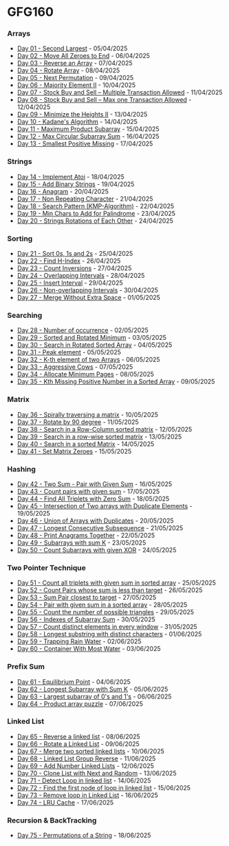 # GFG160

### Arrays

- [Day 01 - Second Largest](Arrays/Day1/) - 05/04/2025
- [Day 02 - Move All Zeroes to End](Arrays/Day2/) - 06/04/2025
- [Day 03 - Reverse an Array](Arrays/Day3/) - 07/04/2025
- [Day 04 - Rotate Array](Arrays/Day4/) - 08/04/2025
- [Day 05 - Next Permutation](Arrays/Day5/) - 09/04/2025
- [Day 06 - Majority Element II](Arrays/Day6/) - 10/04/2025
- [Day 07 - Stock Buy and Sell – Multiple Transaction Allowed](Arrays/Day7/) - 11/04/2025
- [Day 08 - Stock Buy and Sell – Max one Transaction Allowed](Arrays/Day8/) - 12/04/2025
- [Day 09 - Minimize the Heights II](Arrays/Day9/) - 13/04/2025
- [Day 10 - Kadane's Algorithm](Arrays/Day10/) - 14/04/2025
- [Day 11 - Maximum Product Subarray](Arrays/Day11/) - 15/04/2025
- [Day 12 - Max Circular Subarray Sum](Arrays/Day12/) - 16/04/2025
- [Day 13 - Smallest Positive Missing](Arrays/Day13/) - 17/04/2025

### Strings

- [Day 14 - Implement Atoi](Strings/Day14/) - 18/04/2025
- [Day 15 - Add Binary Strings](Strings/Day15/) - 19/04/2025
- [Day 16 - Anagram](Strings/Day16/) - 20/04/2025
- [Day 17 - Non Repeating Character](Strings/Day17/) - 21/04/2025
- [Day 18 - Search Pattern (KMP-Algorithm)](Strings/Day18/) - 22/04/2025
- [Day 19 - Min Chars to Add for Palindrome](Strings/Day19/) - 23/04/2025
- [Day 20 - Strings Rotations of Each Other](Strings/Day20/) - 24/04/2025

### Sorting

- [Day 21 - Sort 0s, 1s and 2s](Sorting/Day21/) - 25/04/2025
- [Day 22 - Find H-Index](Sorting/Day22/) - 26/04/2025
- [Day 23 - Count Inversions](Sorting/Day23/) - 27/04/2025
- [Day 24 - Overlapping Intervals](Sorting/Day24/) - 28/04/2025
- [Day 25 - Insert Interval](Sorting/Day25/) - 29/04/2025
- [Day 26 - Non-overlapping Intervals](Sorting/Day26/) - 30/04/2025
- [Day 27 - Merge Without Extra Space](Sorting/Day27/) - 01/05/2025

### Searching

- [Day 28 - Number of occurrence](Searching/Day28/) - 02/05/2025
- [Day 29 - Sorted and Rotated Minimum](Searching/Day29/) - 03/05/2025
- [Day 30 - Search in Rotated Sorted Array](Searching/Day30/) - 04/05/2025
- [Day 31 - Peak element](Searching/Day31/) - 05/05/2025
- [Day 32 - K-th element of two Arrays](Searching/Day32/) - 06/05/2025
- [Day 33 - Aggressive Cows](Searching/Day33/) - 07/05/2025
- [Day 34 - Allocate Minimum Pages](Searching/Day34/) - 08/05/2025
- [Day 35 - Kth Missing Positive Number in a Sorted Array](Searching/Day35/) - 09/05/2025

### Matrix

- [Day 36 - Spirally traversing a matrix](Matrix/Day36/) - 10/05/2025
- [Day 37 - Rotate by 90 degree](Matrix/Day37/) - 11/05/2025
- [Day 38 - Search in a Row-Column sorted matrix](Matrix/Day38/) - 12/05/2025
- [Day 39 - Search in a row-wise sorted matrix](Matrix/Day39/) - 13/05/2025
- [Day 40 - Search in a sorted Matrix](Matrix/Day40/) - 14/05/2025
- [Day 41 - Set Matrix Zeroes](Matrix/Day41/) - 15/05/2025

### Hashing

- [Day 42 - Two Sum - Pair with Given Sum](Hashing/Day42/) - 16/05/2025
- [Day 43 - Count pairs with given sum](Hashing/Day43/) - 17/05/2025
- [Day 44 - Find All Triplets with Zero Sum](Hashing/Day44/) - 18/05/2025
- [Day 45 - Intersection of Two arrays with Duplicate Elements](Hashing/Day45/) - 19/05/2025
- [Day 46 - Union of Arrays with Duplicates](Hashing/Day46/) - 20/05/2025
- [Day 47 - Longest Consecutive Subsequence](Hashing/Day47/) - 21/05/2025
- [Day 48 - Print Anagrams Together](Hashing/Day48/) - 22/05/2025
- [Day 49 - Subarrays with sum K](Hashing/Day49/) - 23/05/2025
- [Day 50 - Count Subarrays with given XOR](Hashing/Day50/) - 24/05/2025

### Two Pointer Technique

- [Day 51 - Count all triplets with given sum in sorted array](Two-Pointer-Technique/Day51/) - 25/05/2025
- [Day 52 - Count Pairs whose sum is less than target](Two-Pointer-Technique/Day52/) - 26/05/2025
- [Day 53 - Sum Pair closest to target](Two-Pointer-Technique/Day53/) - 27/05/2025
- [Day 54 - Pair with given sum in a sorted array](Two-Pointer-Technique/Day54/) - 28/05/2025
- [Day 55 - Count the number of possible triangles](Two-Pointer-Technique/Day55/) - 29/05/2025
- [Day 56 - Indexes of Subarray Sum](Two-Pointer-Technique/Day56/) - 30/05/2025
- [Day 57 - Count distinct elements in every window](Two-Pointer-Technique/Day57/) - 31/05/2025
- [Day 58 - Longest substring with distinct characters](Two-Pointer-Technique/Day58/) - 01/06/2025
- [Day 59 - Trapping Rain Water](Two-Pointer-Technique/Day59/) - 02/06/2025
- [Day 60 - Container With Most Water](Two-Pointer-Technique/Day60/) - 03/06/2025

### Prefix Sum

- [Day 61 - Equilibrium Point](Prefix-Sum/Day61/) - 04/06/2025
- [Day 62 - Longest Subarray with Sum K](Prefix-Sum/Day62/) - 05/06/2025
- [Day 63 - Largest subarray of 0's and 1's](Prefix-Sum/Day63/) - 06/06/2025
- [Day 64 - Product array puzzle](Prefix-Sum/Day64/) - 07/06/2025

### Linked List

- [Day 65 - Reverse a linked list](Linked-List/Day65/) - 08/06/2025
- [Day 66 - Rotate a Linked List](Linked-List/Day66/) - 09/06/2025
- [Day 67 - Merge two sorted linked lists](Linked-List/Day67/) - 10/06/2025
- [Day 68 - Linked List Group Reverse](Linked-List/Day68/) - 11/06/2025
- [Day 69 - Add Number Linked Lists](Linked-List/Day69/) - 12/06/2025
- [Day 70 - Clone List with Next and Random](Linked-List/Day70/) - 13/06/2025
- [Day 71 - Detect Loop in linked list](Linked-List/Day71/) - 14/06/2025
- [Day 72 - Find the first node of loop in linked list](Linked-List/Day72/) - 15/06/2025
- [Day 73 - Remove loop in Linked List](Linked-List/Day73/) - 16/06/2025
- [Day 74 - LRU Cache](Linked-List/Day74/) - 17/06/2025

### Recursion & BackTracking

- [Day 75 - Permutations of a String](Recursion&BackTracking/Day75/) - 18/06/2025